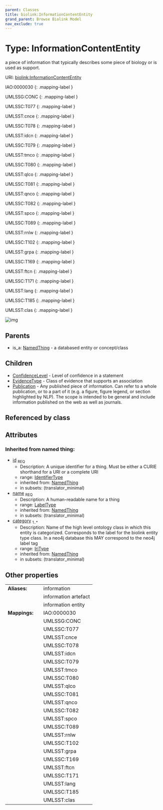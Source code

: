 ```yaml
---
parent: Classes
title: biolink:InformationContentEntity
grand_parent: Browse Biolink Model
nav_exclude: true
---
```


# Type: InformationContentEntity


a piece of information that typically describes some piece of biology or is used as support.

URI: [biolink:InformationContentEntity](https://w3id.org/biolink/vocab/InformationContentEntity)

IAO:0000030
{: .mapping-label }

UMLSSG:CONC
{: .mapping-label }

UMLSSC:T077
{: .mapping-label }

UMLSST:cnce
{: .mapping-label }

UMLSSC:T078
{: .mapping-label }

UMLSST:idcn
{: .mapping-label }

UMLSSC:T079
{: .mapping-label }

UMLSST:tmco
{: .mapping-label }

UMLSSC:T080
{: .mapping-label }

UMLSST:qlco
{: .mapping-label }

UMLSSC:T081
{: .mapping-label }

UMLSST:qnco
{: .mapping-label }

UMLSSC:T082
{: .mapping-label }

UMLSST:spco
{: .mapping-label }

UMLSSC:T089
{: .mapping-label }

UMLSST:rnlw
{: .mapping-label }

UMLSSC:T102
{: .mapping-label }

UMLSST:grpa
{: .mapping-label }

UMLSSC:T169
{: .mapping-label }

UMLSST:ftcn
{: .mapping-label }

UMLSSC:T171
{: .mapping-label }

UMLSST:lang
{: .mapping-label }

UMLSSC:T185
{: .mapping-label }

UMLSST:clas
{: .mapping-label }

![img](http://yuml.me/diagram/nofunky;dir:TB/class/\[InformationContentEntity&#124;id(i):identifier_type;name(i):label_type;category(i):iri_type%20%2B]^-\[Publication],%20\[InformationContentEntity]^-\[EvidenceType],%20\[InformationContentEntity]^-\[ConfidenceLevel],%20\[NamedThing]^-\[InformationContentEntity])

## Parents

 *  is_a: [NamedThing](NamedThing.md) - a databased entity or concept/class

## Children

 * [ConfidenceLevel](ConfidenceLevel.md) - Level of confidence in a statement
 * [EvidenceType](EvidenceType.md) - Class of evidence that supports an association
 * [Publication](Publication.md) - Any published piece of information. Can refer to a whole publication, or to a part of it (e.g. a figure, figure legend, or section highlighted by NLP). The scope is intended to be general and include information published on the web as well as journals.

## Referenced by class


## Attributes


### Inherited from named thing:

 * [id](id.md)  <sub>REQ</sub>
    * Description: A unique identifier for a thing. Must be either a CURIE shorthand for a URI or a complete URI
    * range: [IdentifierType](types/IdentifierType.md)
    * inherited from: [NamedThing](NamedThing.md)
    * in subsets: (translator_minimal)
 * [name](name.md)  <sub>REQ</sub>
    * Description: A human-readable name for a thing
    * range: [LabelType](types/LabelType.md)
    * inherited from: [NamedThing](NamedThing.md)
    * in subsets: (translator_minimal)
 * [category](category.md)  <sub>1..*</sub>
    * Description: Name of the high level ontology class in which this entity is categorized. Corresponds to the label for the biolink entity type class. In a neo4j database this MAY correspond to the neo4j label tag
    * range: [IriType](types/IriType.md)
    * inherited from: [NamedThing](NamedThing.md)
    * in subsets: (translator_minimal)

## Other properties

|  |  |  |
| --- | --- | --- |
| **Aliases:** | | information |
|  | | information artefact |
|  | | information entity |
| **Mappings:** | | IAO:0000030 |
|  | | UMLSSG:CONC |
|  | | UMLSSC:T077 |
|  | | UMLSST:cnce |
|  | | UMLSSC:T078 |
|  | | UMLSST:idcn |
|  | | UMLSSC:T079 |
|  | | UMLSST:tmco |
|  | | UMLSSC:T080 |
|  | | UMLSST:qlco |
|  | | UMLSSC:T081 |
|  | | UMLSST:qnco |
|  | | UMLSSC:T082 |
|  | | UMLSST:spco |
|  | | UMLSSC:T089 |
|  | | UMLSST:rnlw |
|  | | UMLSSC:T102 |
|  | | UMLSST:grpa |
|  | | UMLSSC:T169 |
|  | | UMLSST:ftcn |
|  | | UMLSSC:T171 |
|  | | UMLSST:lang |
|  | | UMLSSC:T185 |
|  | | UMLSST:clas |

